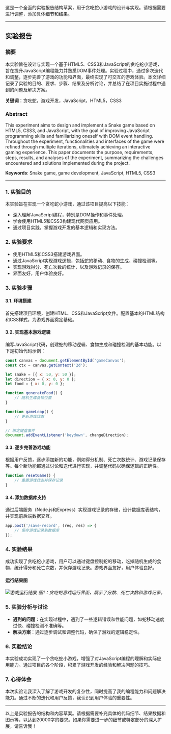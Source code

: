 这是一个全面的实验报告结构草案，用于贪吃蛇小游戏的设计与实现。请根据需要进行调整，添加具体细节和结果。

---

## 实验报告

### 摘要
本实验旨在设计与实现一个基于HTML5、CSS3和JavaScript的贪吃蛇小游戏，旨在提升JavaScript编程能力并熟悉DOM事件处理。实验过程中，通过多次迭代和调整，逐步完善了游戏的功能和界面，最终实现了可交互的游戏体验。本文详细记录了实验的目的、要求、步骤、结果及分析讨论，并总结了在项目实施过程中遇到的问题及解决方案。

**关键词**：贪吃蛇，游戏开发，JavaScript，HTML5，CSS3

### Abstract
This experiment aims to design and implement a Snake game based on HTML5, CSS3, and JavaScript, with the goal of improving JavaScript programming skills and familiarizing oneself with DOM event handling. Throughout the experiment, functionalities and interfaces of the game were refined through multiple iterations, ultimately achieving an interactive gaming experience. This paper documents the purpose, requirements, steps, results, and analyses of the experiment, summarizing the challenges encountered and solutions implemented during the project.

**Keywords**: Snake game, game development, JavaScript, HTML5, CSS3

---

### 1. 实验目的
本实验旨在实现一个贪吃蛇小游戏，通过该项目提高以下技能：
- 深入理解JavaScript编程，特别是DOM操作和事件处理。
- 学会使用HTML5和CSS3构建现代网页应用。
- 通过项目实践，掌握游戏开发的基本逻辑和实现方法。

### 2. 实验要求
- 使用HTML5和CSS3搭建游戏界面。
- 通过JavaScript实现游戏逻辑，包括蛇的移动、食物的生成、碰撞检测等。
- 实现游戏得分、死亡次数的统计，以及游戏记录的保存。
- 界面友好，用户体验良好。

### 3. 实验步骤

#### 3.1. 环境搭建
首先搭建项目环境，创建HTML、CSS和JavaScript文件。配置基本的HTML结构和CSS样式，为游戏界面奠定基础。

#### 3.2. 实现基本游戏逻辑
编写JavaScript代码，创建蛇的移动逻辑、食物生成和碰撞检测的基本功能。以下是初始代码示例：

```javascript
const canvas = document.getElementById('gameCanvas');
const ctx = canvas.getContext('2d');

let snake = [{ x: 50, y: 50 }];
let direction = { x: 0, y: 0 };
let food = { x: 0, y: 0 };

function generateFood() {
    // 随机生成食物位置
}

function gameLoop() {
    // 更新游戏状态
}

// 绑定键盘事件
document.addEventListener('keydown', changeDirection);
```

#### 3.3. 逐步完善游戏功能
根据用户反馈，逐步添加新的功能，例如得分机制、死亡次数统计、游戏记录保存等。每个新功能都通过讨论和迭代进行实现，并调整代码以确保逻辑的正确性。

```javascript
function resetGame() {
    // 重置游戏状态并保存记录
}
```

#### 3.4. 添加数据库支持
通过后端服务（Node.js和Express）实现游戏记录的存储，设计数据库表结构，并实现前后端数据交互。

```javascript
app.post('/save-record', (req, res) => {
    // 保存游戏记录到数据库
});
```

### 4. 实验结果
成功实现了贪吃蛇小游戏，用户可以通过键盘控制蛇的移动，吃掉随机生成的食物，统计得分和死亡次数，并保存游戏记录。游戏界面友好，用户体验良好。

#### 运行结果图
![游戏运行结果](path/to/screenshot.png)
*图1：贪吃蛇游戏运行界面，展示了分数、死亡次数和游戏记录。*

### 5. 实验分析与讨论
- **遇到的问题**：在实现过程中，遇到了一些逻辑错误和性能问题，如蛇移动速度过快、碰撞检测不准确等。
- **解决方案**：通过逐步调试和调整代码，确保了游戏的逻辑稳定性。

### 6. 实验结论
本实验成功实现了一个贪吃蛇小游戏，增强了对JavaScript编程的理解和实际应用能力。通过项目的各个阶段，积累了游戏开发的经验和解决问题的技巧。

### 7. 心得体会
本次实验让我深入了解了游戏开发的复杂性，同时提高了我的编程能力和问题解决能力。通过不断的迭代和用户反馈，我认识到用户体验的重要性。

---

以上是实验报告的结构和内容草案。请根据需要补充具体的代码细节、结果数据和图示等，以达到20000字的要求。如果你需要进一步的细节或特定部分的深入扩展，请告诉我！